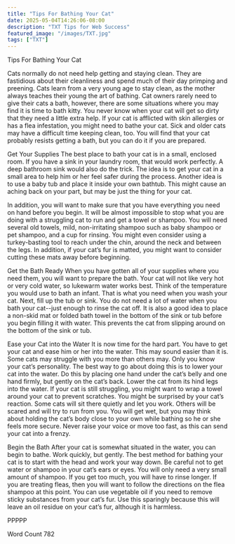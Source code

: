 ```yaml
---
title: "Tips For Bathing Your Cat"
date: 2025-05-04T14:26:06-08:00
description: "TXT Tips for Web Success"
featured_image: "/images/TXT.jpg"
tags: ["TXT"]
---
```


Tips For Bathing Your Cat

Cats normally do not need help getting and staying clean. They are fastidious about their cleanliness and spend much of their day primping and preening. Cats learn from a very young age to stay clean, as the mother always teaches their young the art of bathing. Cat owners rarely need to give their cats a bath, however, there are some situations where you may find it is time to bath kitty. You never know when your cat will get so dirty that they need a little extra help. If your cat is afflicted with skin allergies or has a flea infestation, you might need to bathe your cat. Sick and older cats may have a difficult time keeping clean, too. You will find that your cat probably resists getting a bath, but you can do it if you are prepared.

Get Your Supplies
The best place to bath your cat is in a small, enclosed room. If you have a sink in your laundry room, that would work perfectly. A deep bathroom sink would also do the trick. The idea is to get your cat in a small area to help him or her feel safer during the process. Another idea is to use a baby tub and place it inside your own bathtub. This might cause an aching back on your part, but may be just the thing for your cat. 

In addition, you will want to make sure that you have everything you need on hand before you begin. It will be almost impossible to stop what you are doing with a struggling cat to run and get a towel or shampoo. You will need several old towels, mild, non-irritating shampoo such as baby shampoo or pet shampoo, and a cup for rinsing. You might even consider using a turkey-basting tool to reach under the chin, around the neck and between the legs. In addition, if your cat’s fur is matted, you might want to consider cutting these mats away before beginning.

Get the Bath Ready
When you have gotten all of your supplies where you need them, you will want to prepare the bath. Your cat will not like very hot or very cold water, so lukewarm water works best. Think of the temperature you would use to bath an infant. That is what you need when you wash your cat. Next, fill up the tub or sink. You do not need a lot of water when you bath your cat--just enough to rinse the cat off. It is also a good idea to place a non-skid mat or folded bath towel in the bottom of the sink or tub before you begin filling it with water. This prevents the cat from slipping around on the bottom of the sink or tub.

Ease your Cat into the Water
It is now time for the hard part. You have to get your cat and ease him or her into the water. This may sound easier than it is. Some cats may struggle with you more than others may. Only you know your cat’s personality. The best way to go about doing this is to lower your cat into the water. Do this by placing one hand under the cat’s belly and one hand firmly, but gently on the cat’s back. Lower the cat from its hind legs into the water. If your cat is still struggling, you might want to wrap a towel around your cat to prevent scratches. You might be surprised by your cat’s reaction. Some cats will sit there quietly and let you work. Others will be scared and will try to run from you. You will get wet, but you may think about holding the cat’s body close to your own while bathing so he or she feels more secure. Never raise your voice or move too fast, as this can send your cat into a frenzy.

Begin the Bath
After your cat is somewhat situated in the water, you can begin to bathe. Work quickly, but gently. The best method for bathing your cat is to start with the head and work your way down. Be careful not to get water or shampoo in your cat’s ears or eyes. You will only need a very small amount of shampoo. If you get too much, you will have to rinse longer. If you are treating fleas, then you will want to follow the directions on the flea shampoo at this point. You can use vegetable oil if you need to remove sticky substances from your cat’s fur. Use this sparingly because this will leave an oil residue on your cat’s fur, although it is harmless. 

PPPPP

Word Count 782



